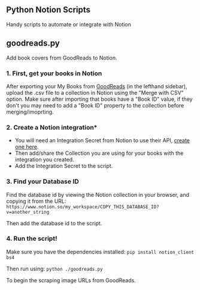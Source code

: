 ## Python Notion Scripts

Handy scripts to automate or integrate with Notion

## goodreads.py

Add book covers from GoodReads to Notion.

### 1. First, get your books in Notion

After exporting your My Books from [GoodReads](https://www.goodreads.com/) (in the lefthand sidebar), upload the .csv file to a collection in Notion using the "Merge with CSV" option. Make sure after importing that books have a "Book ID" value, if they don't you may need to add a "Book ID" property to the collection before merging/imoprting.

### 2. Create a Notion integration*

* You will need an Integration Secret from Notion to use their API, [create one here](https://www.notion.so/my-integrations).
* Then add/share the Collection you are using for your books with the integration you created.
* Add the Integration Secret to the script.

### 3. Find your Database ID

Find the database id by viewing the Notion collection in your browser, and copying it from the URL:
`https://www.notion.so/my_workspace/COPY_THIS_DATABASE_ID?v=another_string`

Then add the database id to the script.

### 4. Run the script!

Make sure you have the dependencies installed:
`pip install notion_client bs4`

Then run using:
`python ./goodreads.py`

To begin the scraping image URLs from GoodReads.
